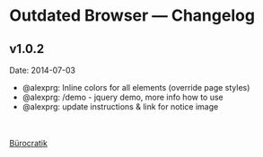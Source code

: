
# Outdated Browser — Changelog

## v1.0.2 
Date: 2014-07-03

 * @alexprg: Inline colors for all elements (override page styles)
 * @alexprg: /demo - jquery demo, more info how to use 
 * @alexprg: update instructions & link for notice image

<br><br>
[Bürocratik](http://burocratik.com)
